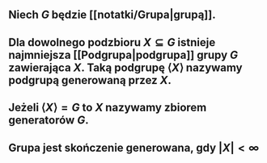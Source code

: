## Niech $G$ będzie [[notatki/Grupa|grupą]].
## Dla dowolnego podzbioru $X\subseteq G$ istnieje najmniejsza [[Podgrupa|podgrupa]] grupy $G$ zawierająca $X$. Taką podgrupę $\langle X\rangle$ nazywamy **podgrupą generowaną przez $X$**.
## Jeżeli $\langle X\rangle=G$ to $X$ nazywamy **zbiorem generatorów $G$**.
## Grupa jest **skończenie generowana**, gdy $|X|<\infty$
